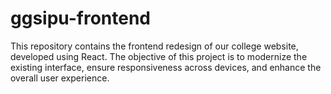 # ggsipu-frontend
This repository contains the frontend redesign of our college website, developed using React. The objective of this project is to modernize the existing interface, ensure responsiveness across devices, and enhance the overall user experience.
